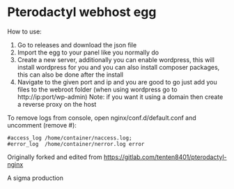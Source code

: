 # Pterodactyl webhost egg



How to use:
1. Go to releases and download the json file
2. Import the egg to your panel like you normally do
3. Create a new server, additionally you can enable wordpress, this will install wordpress for you
and you can also install composer packages, this can also be done after the install
4. Navigate to the given port and ip and you are good to go just add you files to the webroot folder
(when using wordpress go to http://ip:port/wp-admin)
Note: if you want it using a domain then create a reverse proxy on the host 


To remove logs from console, open nginx/conf.d/default.conf and uncomment (remove #):

```
#access_log /home/container/naccess.log;
#error_log  /home/container/nerror.log error
```


Originally forked and edited from https://gitlab.com/tenten8401/pterodactyl-nginx

A sigma production
